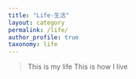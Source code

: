 ```yaml
---
title: "Life-生活"
layout: category
permalink: /life/
author_profile: true
taxonomy: life
---
```


>This is my life
>This is how I live
